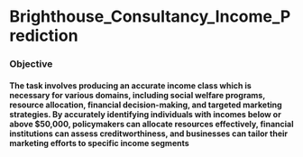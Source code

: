 # Brighthouse_Consultancy_Income_Prediction
### Objective
#### The task involves producing an accurate income class which is necessary for various domains, including social welfare programs, resource allocation, financial decision-making, and targeted marketing strategies. By accurately identifying individuals with incomes below or above $50,000, policymakers can allocate resources effectively, financial institutions can assess creditworthiness, and businesses can tailor their marketing efforts to specific income segments

